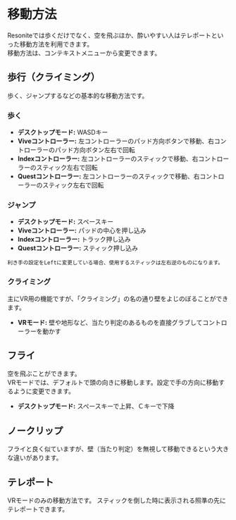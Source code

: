 # 移動方法
Resoniteでは歩くだけでなく、空を飛ぶほか、酔いやすい人はテレポートといった移動方法を利用できます。  
移動方法は、コンテキストメニューから変更できます。

## 歩行（クライミング）
歩く、ジャンプするなどの基本的な移動方法です。  
### 歩く
- **デスクトップモード:** WASDキー
- **Viveコントローラー:** 左コントローラーのパッド方向ボタンで移動、右コントローラーのパッド方向ボタン左右で回転
- **Indexコントローラー:** 左コントローラーのスティックで移動、右コントローラーのスティック左右で回転
- **Questコントローラー:** 左コントローラーのスティックで移動、右コントローラーのスティック左右で回転
### ジャンプ
- **デスクトップモード:** スペースキー
- **Viveコントローラー:** パッドの中心を押し込み
- **Indexコントローラー:** トラック押し込み
- **Questコントローラー:** スティック押し込み
```
利き手の設定をLeftに変更している場合、使用するスティックは左右逆のものになります。
```
### クライミング
主にVR用の機能ですが、「クライミング」の名の通り壁をよじのぼることができます。
- **VRモード:** 壁や地形など、当たり判定のあるものを直接グラブしてコントローラーを動かす
## フライ
空を飛ぶことができます。  
VRモードでは、デフォルトで頭の向きに移動します。設定で手の方向に移動するように変更できます。
- **デスクトップモード:** スペースキーで上昇、Ｃキーで下降
## ノークリップ
フライと良く似ていますが、壁（当たり判定）を無視して移動できるという大きな違いがあります。
## テレポート
VRモードのみの移動方法です。
スティックを倒した時に表示される照準の先にテレポートできます。
